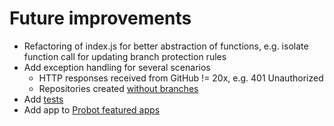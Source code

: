 # Future improvements
* Refactoring of index.js for better abstraction of functions, e.g. isolate function call for updating branch protection rules
* Add exception handling for several scenarios
  * HTTP responses received from GitHub != 20x, e.g. 401 Unauthorized
  * Repositories created [without branches](https://stackoverflow.com/questions/21252876/git-repository-created-without-a-master-branch)
* Add [tests](test/index.test.js)
* Add app to [Probot featured apps](https://probot.github.io/apps/)